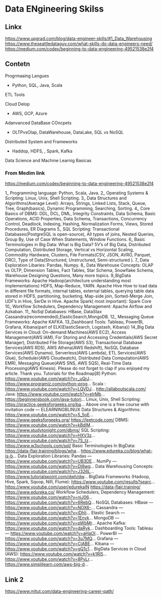 # Data ENgineering Skilss

## Linkx

https://www.upgrad.com/blog/data-engineer-skills/#1_Data_Warehousing
https://www.theseattledataguy.com/what-skills-do-data-engineers-need/
https://medium.com/codex/beginning-to-data-engineering-49521538e2f4

## Contetn

Progrmaaing Langues
+ Python, SQL, Java, Scala

ETL Tools

Cloud Delop
+ AWS, GCP, Azure

Adanvanced DataBase COncpets
+ OLTPvsOlap, DataWarehouse, DataLake, SQL vs NoSQL

Distributed System and Frameworks
+ Haddop, HDFS, , Spark, Kafka

Data Science and Machine Learnig Basicas

### From Medim link

https://medium.com/codex/beginning-to-data-engineering-49521538e2f4

1_ Programming language: Python, Scala, Java.
2_ Operating Systems & Scripting: Linux, Unix, Shell Scripting.
3_ Data Structures and Algorithms(Average Level): Arrays, Strings, Linked Lists, Stack, Queue, Tree, Graph(basics), Dynamic Programming, Searching, Sorting.
4_ Core Basics of DBMS: DDL, DCL, DML, Integrity Constraints, Data Schema, Basic Operations, ACID Properties, Data Schema, Transactions, Concurrency Control, Deadlock, Indexing, Hashing, Normalization Forms, Views, Stored Procedures, ER Diagrams
5_ SQL Scripting: Transactional Databases(PostgreSQL is open-source), All types of joins, Nested Queries, Group By, Use of Case When Statements, Window Functions.
6_ Basic Terminologies in Big Data: What is Big Data? 5V’s of Big Data, Distributed Computation, Distributed Storage, Vertical vs Horizontal Scaling, Commodity Hardware, Clusters, File Formats(CSV, JSON, AVRO, Parquet, ORC), Type of Data(Structured, Unstructured, Semi-structured ).
7_ Data Exploration Libaries: Pandas, Numpy.
8_ Data Warehouse Concepts: OLAP vs OLTP, Dimension Tables, Fact Tables, Star Schema, Snowflake Schema, Warehouse Designing Questions, Many more topics.
9_BigData Frameworks:
Apache Hadoop(architecture understanding most implementations)
HDFS, Map-Reduce, YARN.
Apache Hive
How to load data in different file formats, internal tables, external tables, querying table data stored in HDFS, partitioning, bucketing, Map-side join, Sorted-Merge Join, UDF’s in Hive, SerDe in Hive.
Apache Spark( most important): Spark Core
10_ Workflow Schedulers, Dependency Management:
Apache Airflow and Azkaban.
11_ NoSql Databases: HBase, DataStax Cassandra(recommended),ElasticSearch,MongoDB.
12_ Messaging Queue Frameworks: Apache KAFKA.
13_Dashboard Tools: Tableau, PowerBI, Grafana, Kibana(part of ELK(ElasticSearch, Logstash, Kibana))
14_Big Data Services in Cloud: On-demand Machines(AWS EC2), Access Management(AWS IAM), For Storing and Accessing Credentials(AWS Secret Manager), Distributed File Storage(AWS S3), Transactional Database Services(AWS RDS), AWS Athena(AWS Redshift), NoSQL Database Services(AWS Dynamo), Serverless(AWS Lambda), ETL Services(AWS Glue), Scheduler(AWS Cloudwatch), Distributed Data Computation(AWS EMR), Messaging Queue(AWS SNS, AWS SQS), Real-Time Data Processing(AWS Kinesis).
Please do not forget to clap if you enjoyed my article. Thank you.
Tutorials for the Roadmap[8]
Python:
https://www.youtube.com/watch?v=_uQrJ... https://www.programiz.com/python-prog...
Scala :
https://www.youtube.com/watch?v=LQVDJ...
http://allaboutscala.com/
Java:
https://www.youtube.com/watch?v=eIrMb... https://beginnersbook.com/java-tutori...
Linux, Unix, Shell Scripting:
https://practice.geeksforgeeks.org/ba...
Above one is a free course with invitation code — ELEARNINGBLINUX
Data Structures & Algorithms:
https://www.youtube.com/watch?v=5_5oE... https://www.geeksforgeeks.org/
https://leetcode.com/
DBMS:
https://www.youtube.com/watch?v=kBdlM... https://www.studytonight.com/dbms/
SQL Scripting: https://www.youtube.com/watch?v=HXV3z... https://www.youtube.com/watch?v=7S_tz... https://www.w3schools.com/sql/
Basic Terminologies In BigData:
https://data-flair.training/blogs/wha...
https://www.edureka.co/blog/what-is-b...
Data Exploration Libraries:
Pandas — https://www.youtube.com/watch?v=UB3DE...
NumPy — https://www.youtube.com/watch?v=DI8wg...
Data Warehousing Concepts: https://www.youtube.com/watch?v=J326L... https://www.tutorialspoint.com/dwh/dw...
BigData Frameworks (Hadoop, Hive, Spark, Sqoop, Nifi, Flume):
https://www.youtube.com/results?searc... https://www.youtube.com/user/edurekaIN
https://data-flair.training/
https://www.edureka.co/
Workflow Schedulers, Dependency Management: https://www.youtube.com/watch?v=niJ06... https://www.youtube.com/watch?v=6RebQ...
NoSQL Databases:
HBase — https://www.youtube.com/watch?v=NOX6-...
Cassandra — https://www.youtube.com/watch?v=iDhIj...
Elastic Search — https://www.youtube.com/watch?v=1Envk...
MongoDB — https://www.youtube.com/watch?v=pWbMr...
Apache Kafka: https://www.youtube.com/watch?v=daRyk...
Dashboarding Tools:
Tableau — https://www.youtube.com/watch?v=aHaOI...
PowerBI — https://www.youtube.com/watch?v=3u7MQ...
Grafana — https://www.youtube.com/watch?v=CjABE...
Kibana — https://www.youtube.com/watch?v=gQ1c1...
BigData Services in Cloud (AWS):
https://www.youtube.com/watch?v=k1RI5... https://www.youtube.com/watch?v=8PyLr... https://www.simplilearn.com/aws-big-d...

## Link 2



https://www.mltut.com/data-engineering-career-path/
